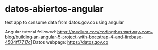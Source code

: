# datos-abiertos-angular
test app to consume data from datos.gov.co using angular

Angular tutorial followed: https://medium.com/codingthesmartway-com-blog/building-an-angular-5-project-with-bootstrap-4-and-firebase-4504ff7717c1
Datos webpage: https://datos.gov.co
